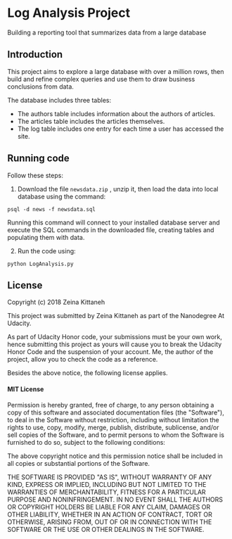 # Log Analysis Project
Building a reporting tool that summarizes data from a large database

## Introduction
This project aims to explore a large database with over a million rows, then build and refine complex queries and use them to draw business conclusions from data.

The database includes three tables:
* The authors table includes information about the authors of articles.
* The articles table includes the articles themselves.
* The log table includes one entry for each time a user has accessed the site.

## Running code
Follow these steps:
1. Download the file `newsdata.zip` , unzip it, then load the data into local database using the command:
```
psql -d news -f newsdata.sql
```
Running this command will connect to your installed database server and execute the SQL commands in the downloaded file, creating tables and populating them with data.

2. Run the code using:
```
python LogAnalysis.py
```

## License

Copyright (c) 2018 Zeina Kittaneh

This project was submitted by Zeina Kittaneh as part of the Nanodegree At Udacity.

As part of Udacity Honor code, your submissions must be your own work, hence
submitting this project as yours will cause you to break the Udacity Honor Code
and the suspension of your account. Me, the author of the project, allow you to check the code as a reference.

Besides the above notice, the following license applies.

#### MIT License

Permission is hereby granted, free of charge, to any person obtaining a copy
of this software and associated documentation files (the "Software"), to deal
in the Software without restriction, including without limitation the rights
to use, copy, modify, merge, publish, distribute, sublicense, and/or sell
copies of the Software, and to permit persons to whom the Software is
furnished to do so, subject to the following conditions:

The above copyright notice and this permission notice shall be included in all
copies or substantial portions of the Software.

THE SOFTWARE IS PROVIDED "AS IS", WITHOUT WARRANTY OF ANY KIND, EXPRESS OR
IMPLIED, INCLUDING BUT NOT LIMITED TO THE WARRANTIES OF MERCHANTABILITY,
FITNESS FOR A PARTICULAR PURPOSE AND NONINFRINGEMENT. IN NO EVENT SHALL THE
AUTHORS OR COPYRIGHT HOLDERS BE LIABLE FOR ANY CLAIM, DAMAGES OR OTHER
LIABILITY, WHETHER IN AN ACTION OF CONTRACT, TORT OR OTHERWISE, ARISING FROM,
OUT OF OR IN CONNECTION WITH THE SOFTWARE OR THE USE OR OTHER DEALINGS IN THE
SOFTWARE.
